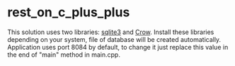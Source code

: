# rest_on_c_plus_plus
This solution uses two libraries: [sqlite3](https://www.sqlite.org/index.html) and [Crow](https://crowcpp.org/getting_started/setup/linux/).
Install these libraries depending on your system, file of database will be created automatically. Application uses port 8084 by default, to change it just replace this value in the end of "main" method in main.cpp. 
